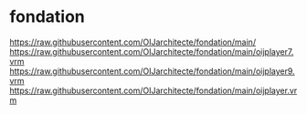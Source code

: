 # fondation
https://raw.githubusercontent.com/OIJarchitecte/fondation/main/
https://raw.githubusercontent.com/OIJarchitecte/fondation/main/oijplayer7.vrm
https://raw.githubusercontent.com/OIJarchitecte/fondation/main/oijplayer9.vrm
https://raw.githubusercontent.com/OIJarchitecte/fondation/main/oijplayer.vrm
